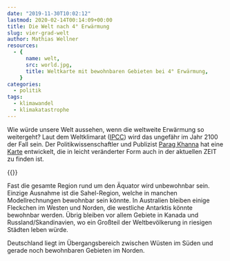 ```yaml
---
date: "2019-11-30T10:02:12"
lastmod: 2020-02-14T00:14:09+00:00
title: Die Welt nach 4° Erwärmung
slug: vier-grad-welt
author: Mathias Wellner
resources:
  - {
      name: welt,
      src: world.jpg,
      title: Weltkarte mit bewohnbaren Gebieten bei 4° Erwärmung,
    }
categories:
  - politik
tags:
  - klimawandel
  - klimakatastrophe
---
```


Wie würde unsere Welt aussehen, wenn die weltweite Erwärmung so weitergeht? Laut dem Weltklimarat ([IPCC](https://www.ipcc.ch/)) wird das ungefähr im Jahr 2100 der Fall sein. Der Politikwissenschaftler und Publizist [Parag Khanna](https://www.paragkhanna.com/) hat eine [Karte](https://www.paragkhanna.com/home/2016/3/9/the-world-4-degrees-warmer?rq=warmer) entwickelt, die in leicht veränderter Form auch in der aktuellen ZEIT zu finden ist.

<!--more-->

{{<responsive-image name="welt" class="wide">}}

Fast die gesamte Region rund um den Äquator wird unbewohnbar sein. Einzige Ausnahme ist die Sahel-Region, welche in manchen Modellrechnungen bewohnbar sein könnte. In Australien bleiben einige Fleckchen im Westen und Norden, die westliche Antarktis könnte bewohnbar werden. Übrig bleiben vor allem Gebiete in Kanada und Russland/Skandinavien, wo ein Großteil der Weltbevölkerung in riesigen Städten leben würde.

Deutschland liegt im Übergangsbereich zwischen Wüsten im Süden und gerade noch bewohnbaren Gebieten im Norden.
